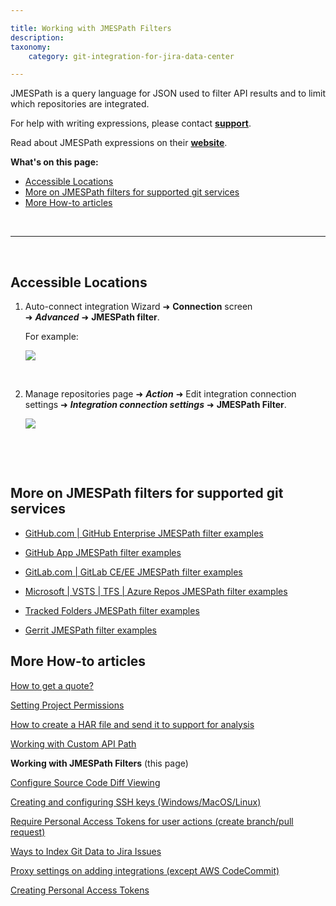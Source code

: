 ```yaml
---

title: Working with JMESPath Filters
description:
taxonomy:
    category: git-integration-for-jira-data-center

---
```

JMESPath is a query language for JSON used to filter API results and to limit which repositories are integrated.

For help with writing expressions, please contact [**support**](mailto:gijsupport@gitkraken.com).

Read about JMESPath expressions on their <a href='http://jmespath.org/' target='_blank'><b>website</b></a>.

**What's on this page:**
- [Accessible Locations](#accessible-locations)
- [More on JMESPath filters for supported git services](#more-on-jmespath-filters-for-supported-git-services)
- [More How-to articles](#more-how-to-articles)

&nbsp;
<hr>
&nbsp;

## Accessible Locations

1.  Auto-connect integration Wizard ➜ **Connection** screen ➜ _**Advanced**_ ➜ **JMESPath filter**.

    For example:

    ![](/wp-content/uploads/gij-jira-server-autoconnect-jmespath-cfg-loc.png)

    <br>

2.  Manage repositories page ➜ _**Action**_ ➜ Edit integration connection settings ➜ _**Integration connection settings**_ ➜ **JMESPath Filter**.

    ![](/wp-content/uploads/gij-jira-server-edit-repo-settings-jmespath.png)

<br>

<p>&nbsp;</p>

## More on JMESPath filters for supported git services

*   [GitHub.com \| GitHub Enterprise JMESPath filter examples](/git-integration-for-jira-data-center/GitHub-GitHub-Enterprise-JMESPath-filter-examples-gij-self-managed)

*   [GitHub App JMESPath filter examples](/git-integration-for-jira-data-center/GitHub-App-JMESPath-filter-examples-gij-self-managed)

*   [GitLab.com \| GitLab CE/EE JMESPath filter examples](/git-integration-for-jira-data-center/GitLab-GitLab-CE-EE-JMESPath-filter-examples-gij-self-managed)

*   [Microsoft \| VSTS \| TFS \| Azure Repos JMESPath filter examples](/git-integration-for-jira-data-center/Microsoft-VSTS-TFS-Azure-Repos-JMESPath-filter-examples-gij-self-managed)

*   [Tracked Folders JMESPath filter examples](/git-integration-for-jira-data-center/Tracked-Folders-JMESPath-filter-examples-gij-self-managed)

*   [Gerrit JMESPath filter examples](/git-integration-for-jira-data-center/Gerrit-JMESPath-filter-examples-gij-self-managed)

## More How-to articles

[How to get a quote?](/git-integration-for-jira-data-center/how-to-get-a-quote-gij-self-managed/)

[Setting Project Permissions](/git-integration-for-jira-data-center/Setting-Project-Permissions-gij-self-managed)

[How to create a HAR file and send it to support for analysis](/git-integration-for-jira-data-center/how-to-create-a-har-file-and-send-it-to-support-for-analysis-gij-self-managed/)

[Working with Custom API Path](/git-integration-for-jira-data-center/Working-with-Custom-API-Path-gij-self-managed)

**Working with JMESPath Filters** (this page)

[Configure Source Code Diff Viewing](/git-integration-for-jira-data-center/configure-source-code-diff-viewing-gij-self-managed)

[Creating and configuring SSH keys (Windows/MacOS/Linux)](/git-integration-for-jira-data-center/creating-and-configuring-ssh-keys-windows-macos-linux-gij-self-managed)

[Require Personal Access Tokens for user actions (create branch/pull request)](/git-integration-for-jira-data-center/Require-Personal-Access-Tokens-for-user-actions-(create-branch-pull-request)-gij-self-managed)

[Ways to Index Git Data to Jira Issues](/git-integration-for-jira-data-center/Ways-to-Index-Git-Data-to-Jira-Issues-gij-self-managed)

[Proxy settings on adding integrations (except AWS CodeCommit)](/git-integration-for-jira-data-center/Proxy-settings-on-adding-integrations-(except-AWS-CodeCommit)-gij-self-managed)

[Creating Personal Access Tokens](/git-integration-for-jira-data-center/Creating-Personal-Access-Tokens-gij-self-managed)

